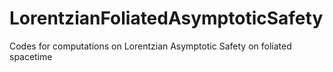 # LorentzianFoliatedAsymptoticSafety
Codes for computations on Lorentzian Asymptotic Safety on foliated spacetime

